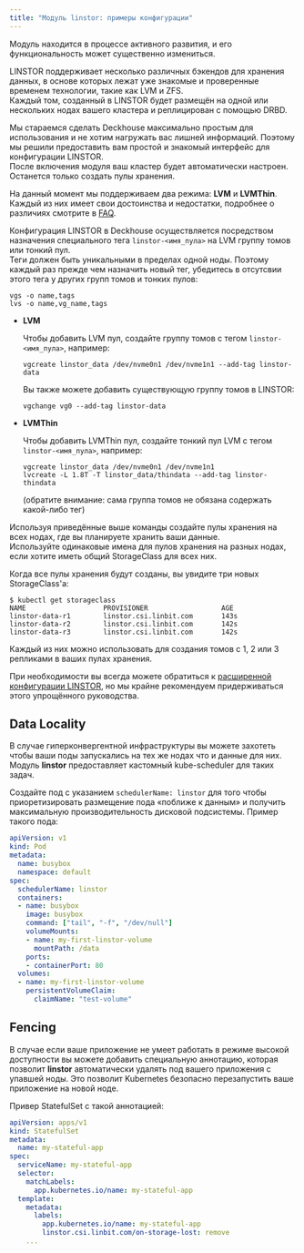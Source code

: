 ```yaml
---
title: "Модуль linstor: примеры конфигурации"
---
```


<div class="docs__information warning active">
Модуль находится в процессе активного развития, и его функциональность может существенно измениться.
</div>

LINSTOR поддерживает несколько различных бэкендов для хранения данных, в основе которых лежат уже знакомые и проверенные временем технологии, такие как LVM и ZFS.  
Каждый том, созданный в LINSTOR будет размещён на одной или нескольких нодах вашего кластера и реплицирован с помощью DRBD.

Мы стараемся сделать Deckhouse максимально простым для использования и не хотим нагружать вас лишней информаций. Поэтому мы решили предоставить вам простой и знакомый интерфейс для конфигурации LINSTOR.  
После включения модуля ваш кластер будет автоматически настроен. Останется только создать пулы хранения.

На данный момент мы поддерживаем два режима: **LVM** и **LVMThin**.
Каждый из них имеет свои достоинства и недостатки, подробнее о различиях смотрите в [FAQ](faq.html).

Конфигурация LINSTOR в Deckhouse осуществляется посредством назначения специального тега `linstor-<имя_пула>` на LVM группу томов или тонкий пул.  
Теги должен быть уникальными в пределах одной ноды. Поэтому каждый раз прежде чем назначить новый тег, убедитесь в отсутсвии этого тега у других групп томов и тонких пулов:
```
vgs -o name,tags
lvs -o name,vg_name,tags
```

* **LVM**

  Чтобы добавить LVM пул, создайте группу томов с тегом `linstor-<имя_пула>`, например:

  ```
  vgcreate linstor_data /dev/nvme0n1 /dev/nvme1n1 --add-tag linstor-data
  ```

  Вы также можете добавить существующую группу томов в LINSTOR:

  ```
  vgchange vg0 --add-tag linstor-data
  ```

* **LVMThin**

  Чтобы добавить LVMThin пул, создайте тонкий пул LVM с тегом `linstor-<имя_пула>`, например:

  ```
  vgcreate linstor_data /dev/nvme0n1 /dev/nvme1n1
  lvcreate -L 1.8T -T linstor_data/thindata --add-tag linstor-thindata
  ```

  (обратите внимание: сама группа томов не обязана содержать какой-либо тег)

Используя приведённые выше команды создайте пулы хранения на всех нодах, где вы планируете хранить ваши данные.  
Используйте одинаковые имена для пулов хранения на разных нодах, если хотите иметь общий StorageClass для всех них.

Когда все пулы хранения будут созданы, вы увидите три новых StorageClass'а:

```console
$ kubectl get storageclass
NAME                   PROVISIONER                  AGE
linstor-data-r1        linstor.csi.linbit.com       143s
linstor-data-r2        linstor.csi.linbit.com       142s
linstor-data-r3        linstor.csi.linbit.com       142s
```

Каждый из них можно использовать для создания томов с 1, 2 или 3 репликами в ваших пулах хранения.

При необходимости вы всегда можете обратиться к [расширенной конфигурации LINSTOR](advanced_usage.html), но мы крайне рекомендуем придерживаться этого упрощённого руководства.

## Data Locality

В случае гиперконвергентной инфраструктуры вы можете захотеть чтобы ваши поды запускались на тех же нодах что и данные для них. Модуль **linstor** предоставляет кастомный kube-scheduler для таких задач.

Создайте под с указанием `schedulerName: linstor` для того чтобы приоретизировать размещение пода «поближе к данным» и получить максимальную производительность дисковой подсистемы.
Пример такого пода:

```yaml
apiVersion: v1
kind: Pod
metadata:
  name: busybox
  namespace: default
spec:
  schedulerName: linstor
  containers:
  - name: busybox
    image: busybox
    command: ["tail", "-f", "/dev/null"]
    volumeMounts:
    - name: my-first-linstor-volume
      mountPath: /data
    ports:
    - containerPort: 80
  volumes:
  - name: my-first-linstor-volume
    persistentVolumeClaim:
      claimName: "test-volume"
```

## Fencing

В случае если ваше приложение не умеет работать в режиме высокой доступности вы можете добавить специальную аннотацию, которая позволит **linstor** автоматически удалять под вашего приложения с упавшей ноды. Это позволит Kubernetes безопасно перезапустить ваше приложение на новой ноде.

Привер StatefulSet с такой аннотацией:

```yaml
apiVersion: apps/v1
kind: StatefulSet
metadata:
  name: my-stateful-app
spec:
  serviceName: my-stateful-app
  selector:
    matchLabels:
      app.kubernetes.io/name: my-stateful-app
  template:
    metadata:
      labels:
        app.kubernetes.io/name: my-stateful-app
        linstor.csi.linbit.com/on-storage-lost: remove
    ...
```
